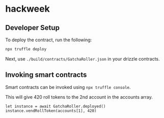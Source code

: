 # hackweek

## Developer Setup

To deploy the contract, run the following:

```bash
npx truffle deploy
```

Next, use `./build/contracts/GatchaRoller.json` in your drizzle contracts.

## Invoking smart contracts

Smart contracts can be invoked using `npx truffle console`.

This will give 420 roll tokens to the 2nd account in the accounts array.

```
let instance = await GatchaRoller.deployed()
instance.vendRollToken(accounts[1], 420)
```
